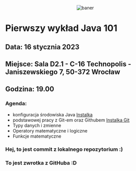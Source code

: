 <p align="center"><img src="https://user-images.githubusercontent.com/50357817/211677288-21d1a18f-7f03-41bd-903c-e1c658288f7b.png" alt="baner"></p>

# Pierwszy wykład Java 101

## Data: **16 stycznia 2023**
## Miejsce: **Sala D2.1 - C-16 Technopolis - Janiszewskiego 7, 50-372 Wrocław**
## Godzina: **19.00**

### Agenda:
- konfiguracja środowiska Java [Instalka](https://download.oracle.com/java/19/latest/jdk-19_windows-x64_bin.msi)
- podstawowej pracy z Git-em oraz Githubem [Instalka Git](https://github.com/git-for-windows/git/releases/download/v2.39.0.windows.2/Git-2.39.0.2-64-bit.exe)
- Typy danych i zmienne
- Operatory matematyczne i logiczne
- Funkcje matematyczne

### Hej, to jest commit z lokalnego repozytorium :)

### To jest zwrotka z GitHuba :D
